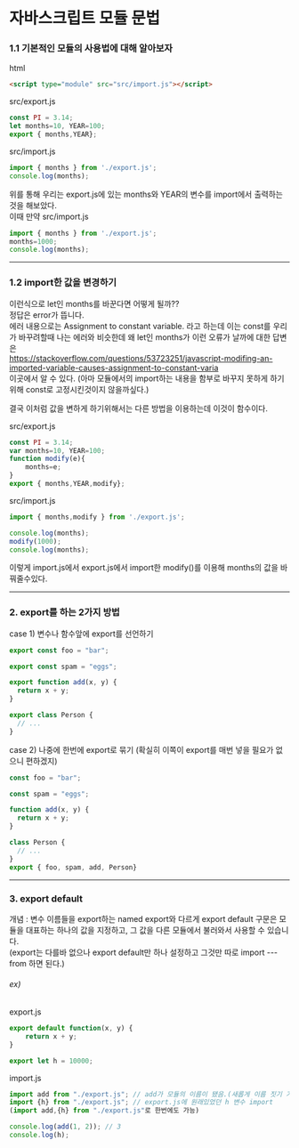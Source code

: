 자바스크립트 모듈 문법
===
### 1.1 기본적인 모듈의 사용법에 대해 알아보자  

html
```html
<script type="module" src="src/import.js"></script>
```

src/export.js
```js
const PI = 3.14;
let months=10, YEAR=100;
export { months,YEAR};

```
src/import.js
```js
import { months } from './export.js';
console.log(months);
```

위를 통해 우리는 export.js에 있는 months와 YEAR의 변수를 import에서 출력하는것을 해보았다.  
이때 만약 
src/import.js
```js 
import { months } from './export.js';
months=1000;
console.log(months);
```
<hr/>

### 1.2 import한 값을 변경하기 
이런식으로 let인 months를 바꾼다면 어떻게 될까??   
정답은 error가 뜹니다.  
에러 내용으로는  Assignment to constant variable. 라고 하는데 이는 const를 우리가 바꾸려할때 나는
에러와 비슷한데 왜 let인 months가 이런 오류가 날까에 대한 답변은   
https://stackoverflow.com/questions/53723251/javascript-modifing-an-imported-variable-causes-assignment-to-constant-varia  
이곳에서 알 수 있다. (아마 모듈에서의 import하는 내용을 함부로 바꾸지 못하게 하기위해 const로 고정시킨것이지 않을까싶다.)  

결국 이처럼 값을 변하게 하기위해서는 다른 방법을 이용하는데 이것이 함수이다. 

src/export.js
```js
const PI = 3.14;
var months=10, YEAR=100;
function modify(e){
    months=e;
}
export { months,YEAR,modify};

```
src/import.js
```js
import { months,modify } from './export.js';

console.log(months);
modify(1000);
console.log(months);
```
이렇게 import.js에서 export.js에서 import한 modify()를 이용해 months의 값을 바꿔줄수있다. 

<hr/>
  
### 2. export를 하는 2가지 방법

case 1) 변수나 함수앞에 export를 선언하기
```js
export const foo = "bar";

export const spam = "eggs";

export function add(x, y) {
  return x + y;
}

export class Person {
  // ...
}

```
case 2) 나중에 한번에 export로 묶기 (확실히 이쪽이 export를 매번 넣을 필요가 없으니 편하겠지)
```js
const foo = "bar";

const spam = "eggs";

function add(x, y) {
  return x + y;
}

class Person {
  // ...
}
export { foo, spam, add, Person}
```
<hr/>
  
### 3. export default
개념 : 변수 이름들을 export하는 named export와 다르게 export default 구문은 모듈을 대표하는 하나의 값을 지정하고, 그 값을 다른 모듈에서 불러와서 사용할 수 있습니다.   
(export는 다를바 없으나 export default만 하나 설정하고 그것만 따로 import --- from 하면 된다.)
###### ex)
export.js
```js
export default function(x, y) {
    return x + y;
}

export let h = 10000;

```
import.js
```js
import add from "./export.js"; // add가 모듈의 이름이 됐음.(새롭게 이름 짓기 가능) {add}할경우 오류
import {h} from "./export.js"; // export.js에 원래있었던 h 변수 import
(import add,{h} from "./export.js"로 한번에도 가능)

console.log(add(1, 2)); // 3
console.log(h);
```
